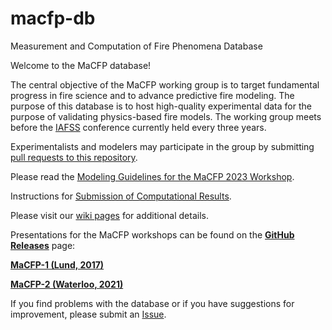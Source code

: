 # macfp-db
Measurement and Computation of Fire Phenomena Database

Welcome to the MaCFP database!

The central objective of the MaCFP working group is to target fundamental progress in fire science and to advance predictive fire modeling.  The purpose of this database is to host high-quality experimental data for the purpose of validating physics-based fire models.  The working group meets before the [IAFSS](http://www.iafss.org/) conference currently held every three years.

Experimentalists and modelers may participate in the group by submitting [pull requests to this repository](https://github.com/MaCFP/macfp-db/pulls).

Please read the [Modeling Guidelines for the MaCFP 2023 Workshop](https://github.com/MaCFP/macfp-db/wiki/MaCFP-2023-Modeling-Guidelines).

Instructions for [Submission of Computational Results](https://github.com/MaCFP/macfp-db/wiki/Submitting-Computational-Results).

Please visit our [wiki pages](https://github.com/MaCFP/macfp-db/wiki) for additional details.

Presentations for the MaCFP workshops can be found on the [**GitHub Releases**](https://github.com/MaCFP/macfp-db/releases) page:

[**MaCFP-1 (Lund, 2017)**](https://github.com/MaCFP/macfp-db/releases/tag/macfp-1.0)

[**MaCFP-2 (Waterloo, 2021)**](https://github.com/MaCFP/macfp-db/releases/tag/macfp-2.0)

If you find problems with the database or if you have suggestions for improvement, please submit an [Issue](https://github.com/MaCFP/macfp-db/issues).

